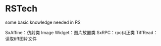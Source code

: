 # RSTech
some basic knowledge needed in RS

SxAffine：仿射类
Image Widget：图片放置类
SxRPC：rpc纠正类
TiffRead：读取tiff图片文件
